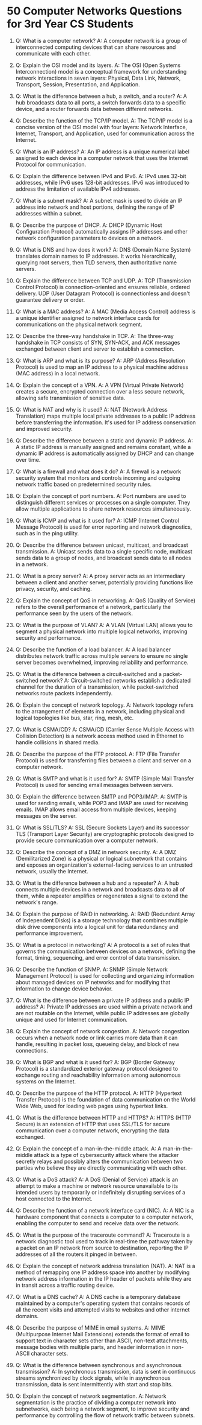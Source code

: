 # 50 Computer Networks Questions for 3rd Year CS Students

1. Q: What is a computer network?
   A: A computer network is a group of interconnected computing devices that can share resources and communicate with each other.

2. Q: Explain the OSI model and its layers.
   A: The OSI (Open Systems Interconnection) model is a conceptual framework for understanding network interactions in seven layers: Physical, Data Link, Network, Transport, Session, Presentation, and Application.

3. Q: What is the difference between a hub, a switch, and a router?
   A: A hub broadcasts data to all ports, a switch forwards data to a specific device, and a router forwards data between different networks.

4. Q: Describe the function of the TCP/IP model.
   A: The TCP/IP model is a concise version of the OSI model with four layers: Network Interface, Internet, Transport, and Application, used for communication across the Internet.

5. Q: What is an IP address?
   A: An IP address is a unique numerical label assigned to each device in a computer network that uses the Internet Protocol for communication.

6. Q: Explain the difference between IPv4 and IPv6.
   A: IPv4 uses 32-bit addresses, while IPv6 uses 128-bit addresses. IPv6 was introduced to address the limitation of available IPv4 addresses.

7. Q: What is a subnet mask?
   A: A subnet mask is used to divide an IP address into network and host portions, defining the range of IP addresses within a subnet.

8. Q: Describe the purpose of DHCP.
   A: DHCP (Dynamic Host Configuration Protocol) automatically assigns IP addresses and other network configuration parameters to devices on a network.

9. Q: What is DNS and how does it work?
   A: DNS (Domain Name System) translates domain names to IP addresses. It works hierarchically, querying root servers, then TLD servers, then authoritative name servers.

10. Q: Explain the difference between TCP and UDP.
    A: TCP (Transmission Control Protocol) is connection-oriented and ensures reliable, ordered delivery. UDP (User Datagram Protocol) is connectionless and doesn't guarantee delivery or order.
  
11. Q: What is a MAC address?
    A: A MAC (Media Access Control) address is a unique identifier assigned to network interface cards for communications on the physical network segment.

12. Q: Describe the three-way handshake in TCP.
    A: The three-way handshake in TCP consists of SYN, SYN-ACK, and ACK messages exchanged between client and server to establish a connection.

13. Q: What is ARP and what is its purpose?
    A: ARP (Address Resolution Protocol) is used to map an IP address to a physical machine address (MAC address) in a local network.

14. Q: Explain the concept of a VPN.
    A: A VPN (Virtual Private Network) creates a secure, encrypted connection over a less secure network, allowing safe transmission of sensitive data.

15. Q: What is NAT and why is it used?
    A: NAT (Network Address Translation) maps multiple local private addresses to a public IP address before transferring the information. It's used for IP address conservation and improved security.

16. Q: Describe the difference between a static and dynamic IP address.
    A: A static IP address is manually assigned and remains constant, while a dynamic IP address is automatically assigned by DHCP and can change over time.

17. Q: What is a firewall and what does it do?
    A: A firewall is a network security system that monitors and controls incoming and outgoing network traffic based on predetermined security rules.

18. Q: Explain the concept of port numbers.
    A: Port numbers are used to distinguish different services or processes on a single computer. They allow multiple applications to share network resources simultaneously.

19. Q: What is ICMP and what is it used for?
    A: ICMP (Internet Control Message Protocol) is used for error reporting and network diagnostics, such as in the ping utility.

20. Q: Describe the difference between unicast, multicast, and broadcast transmission.
    A: Unicast sends data to a single specific node, multicast sends data to a group of nodes, and broadcast sends data to all nodes in a network.

21. Q: What is a proxy server?
    A: A proxy server acts as an intermediary between a client and another server, potentially providing functions like privacy, security, and caching.

22. Q: Explain the concept of QoS in networking.
    A: QoS (Quality of Service) refers to the overall performance of a network, particularly the performance seen by the users of the network.

23. Q: What is the purpose of VLAN?
    A: A VLAN (Virtual LAN) allows you to segment a physical network into multiple logical networks, improving security and performance.

24. Q: Describe the function of a load balancer.
    A: A load balancer distributes network traffic across multiple servers to ensure no single server becomes overwhelmed, improving reliability and performance.

25. Q: What is the difference between a circuit-switched and a packet-switched network?
    A: Circuit-switched networks establish a dedicated channel for the duration of a transmission, while packet-switched networks route packets independently.

26. Q: Explain the concept of network topology.
    A: Network topology refers to the arrangement of elements in a network, including physical and logical topologies like bus, star, ring, mesh, etc.

27. Q: What is CSMA/CD?
    A: CSMA/CD (Carrier Sense Multiple Access with Collision Detection) is a network access method used in Ethernet to handle collisions in shared media.

28. Q: Describe the purpose of the FTP protocol.
    A: FTP (File Transfer Protocol) is used for transferring files between a client and server on a computer network.

29. Q: What is SMTP and what is it used for?
    A: SMTP (Simple Mail Transfer Protocol) is used for sending email messages between servers.

30. Q: Explain the difference between SMTP and POP3/IMAP.
    A: SMTP is used for sending emails, while POP3 and IMAP are used for receiving emails. IMAP allows email access from multiple devices, keeping messages on the server.

31. Q: What is SSL/TLS?
    A: SSL (Secure Sockets Layer) and its successor TLS (Transport Layer Security) are cryptographic protocols designed to provide secure communication over a computer network.

32. Q: Describe the concept of a DMZ in network security.
    A: A DMZ (Demilitarized Zone) is a physical or logical subnetwork that contains and exposes an organization's external-facing services to an untrusted network, usually the Internet.

33. Q: What is the difference between a hub and a repeater?
    A: A hub connects multiple devices in a network and broadcasts data to all of them, while a repeater amplifies or regenerates a signal to extend the network's range.

34. Q: Explain the purpose of RAID in networking.
    A: RAID (Redundant Array of Independent Disks) is a storage technology that combines multiple disk drive components into a logical unit for data redundancy and performance improvement.

35. Q: What is a protocol in networking?
    A: A protocol is a set of rules that governs the communication between devices on a network, defining the format, timing, sequencing, and error control of data transmission.

36. Q: Describe the function of SNMP.
    A: SNMP (Simple Network Management Protocol) is used for collecting and organizing information about managed devices on IP networks and for modifying that information to change device behavior.

37. Q: What is the difference between a private IP address and a public IP address?
    A: Private IP addresses are used within a private network and are not routable on the Internet, while public IP addresses are globally unique and used for Internet communication.

38. Q: Explain the concept of network congestion.
    A: Network congestion occurs when a network node or link carries more data than it can handle, resulting in packet loss, queueing delay, and block of new connections.

39. Q: What is BGP and what is it used for?
    A: BGP (Border Gateway Protocol) is a standardized exterior gateway protocol designed to exchange routing and reachability information among autonomous systems on the Internet.

40. Q: Describe the purpose of the HTTP protocol.
    A: HTTP (Hypertext Transfer Protocol) is the foundation of data communication on the World Wide Web, used for loading web pages using hypertext links.

41. Q: What is the difference between HTTP and HTTPS?
    A: HTTPS (HTTP Secure) is an extension of HTTP that uses SSL/TLS for secure communication over a computer network, encrypting the data exchanged.

42. Q: Explain the concept of a man-in-the-middle attack.
    A: A man-in-the-middle attack is a type of cybersecurity attack where the attacker secretly relays and possibly alters the communication between two parties who believe they are directly communicating with each other.

43. Q: What is a DoS attack?
    A: A DoS (Denial of Service) attack is an attempt to make a machine or network resource unavailable to its intended users by temporarily or indefinitely disrupting services of a host connected to the Internet.

44. Q: Describe the function of a network interface card (NIC).
    A: A NIC is a hardware component that connects a computer to a computer network, enabling the computer to send and receive data over the network.

45. Q: What is the purpose of the traceroute command?
    A: Traceroute is a network diagnostic tool used to track in real-time the pathway taken by a packet on an IP network from source to destination, reporting the IP addresses of all the routers it pinged in between.

46. Q: Explain the concept of network address translation (NAT).
    A: NAT is a method of remapping one IP address space into another by modifying network address information in the IP header of packets while they are in transit across a traffic routing device.

47. Q: What is a DNS cache?
    A: A DNS cache is a temporary database maintained by a computer's operating system that contains records of all the recent visits and attempted visits to websites and other internet domains.

48. Q: Describe the purpose of MIME in email systems.
    A: MIME (Multipurpose Internet Mail Extensions) extends the format of email to support text in character sets other than ASCII, non-text attachments, message bodies with multiple parts, and header information in non-ASCII character sets.

49. Q: What is the difference between synchronous and asynchronous transmission?
    A: In synchronous transmission, data is sent in continuous streams synchronized by clock signals, while in asynchronous transmission, data is sent intermittently with start and stop bits.

50. Q: Explain the concept of network segmentation.
    A: Network segmentation is the practice of dividing a computer network into subnetworks, each being a network segment, to improve security and performance by controlling the flow of network traffic between subnets.
